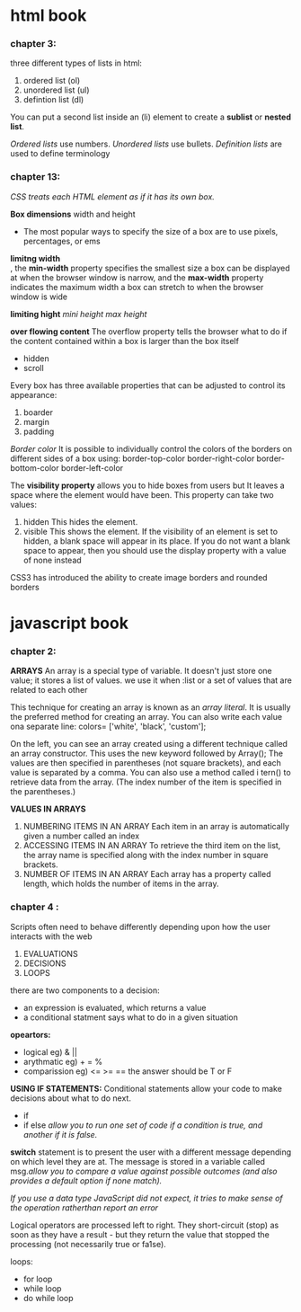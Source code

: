 
# html book

### chapter 3:
three different types of lists in html:
1. ordered list (ol)
2. unordered list (ul)
3. defintion list (dl)

You can put a second list inside
an (li) element to create a **sublist** or **nested list**.


*Ordered lists* use numbers.
*Unordered lists* use bullets.
*Definition lists* are used to define terminology
 
 
 ### chapter 13:

*CSS treats each HTML element as if it has its own box.*
 
 **Box dimensions** width and height 
 - The most popular ways to
specify the size of a box are
to use pixels, percentages, or
ems

**limitng width**  
, the
**min-width** property specifies the smallest size a box can be displayed at when the browser
window is narrow, and the **max-width** property indicates the maximum width a box can
stretch to when the browser window is wide

**limiting hight**
*mini height*
*max height*

**over flowing content**
The overflow property tells the
browser what to do if the content
contained within a box is larger
than the box itself
- hidden
- scroll

Every box has three available properties that
can be adjusted to control its appearance:
1. boarder
2. margin
3. padding

*Border color* 
It is possible to individually
control the colors of the borders
on different sides of a box using:
border-top-color
border-right-color
border-bottom-color
border-left-color

The **visibility property** allows you to hide boxes from users
but It leaves a space where the element would have been.
This property can take two
values:
1. hidden
This hides the element.
2. visible
This shows the element. If the visibility of an element
is set to hidden, a blank space will appear in its place.
If you do not want a blank space to appear, then you should use
the display property with a value of none instead

CSS3 has introduced the ability to create image
borders and rounded borders



# javascript book

### chapter 2:

**ARRAYS**
An array is a special type of variable. It doesn't
just store one value; it stores a list of values. 
we use it when :list or a set of values that
are related to each other

This technique for creating
an array is known as an *array literal*. It is usually the preferred method for creating an array.
You can also write each value ona separate line:
colors= ['white',
'black',
'custom'];

On the left, you can see an array created using a different
technique called an array constructor. This uses the new
keyword followed by Array();
The values are then specified in parentheses (not square brackets), and each value is
separated by a comma. You can also use a method called i tern()
to retrieve data from the array. (The index number of the item is
specified in the parentheses.) 

**VALUES IN ARRAYS**
1. NUMBERING ITEMS IN AN ARRAY Each item in an array is
automatically given a number called an index
2. ACCESSING ITEMS IN AN ARRAY To retrieve the third item on the
list, the array name is specified along with the index number in
square brackets. 
3. NUMBER OF ITEMS IN AN ARRAY Each array has a property called
length, which holds the number of items in the array. 


### chapter 4 :

Scripts often need to behave differently depending upon how the user interacts with the web 

1. EVALUATIONS 
2. DECISIONS
3. LOOPS 

there are two components to a decision:
- an expression is evaluated, which returns a value
- a conditional statment says what to do in a given situation 

**opeartors:**
- logical eg)  & || 
- arythmatic eg) + = % 
- comparission eg) <= >=  == the answer should be T or F

**USING IF STATEMENTS:** Conditional statements allow your code to make
decisions about what to do next.
- if
- if else *allow you to run one set of code if a condition is true, and another if it is false.* 



 **switch** statement is to present the user with a different message depending on which level they are at. The message is stored in a variable called msg.*allow you to compare a value against possible outcomes (and also provides a default option if none match).*

*If you use a data type JavaScript did not expect, it tries to make sense of the operation ratherthan report an error* 

Logical operators are processed left to right. They short-circuit (stop) as soon as they have a
result - but they return the value that stopped the processing (not necessarily true or fa1se). 

loops:
- for loop
- while loop 
- do while loop


